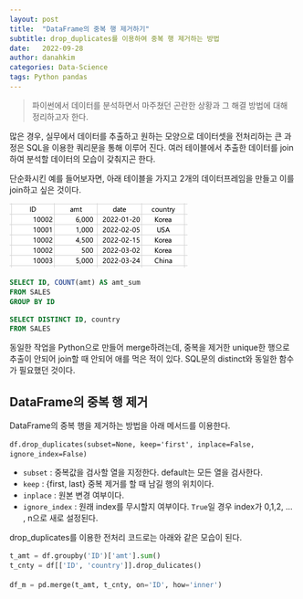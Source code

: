 ```yaml
---
layout: post
title:  "DataFrame의 중복 행 제거하기"
subtitle: drop_duplicates를 이용하여 중복 행 제거하는 방법
date:   2022-09-28
author: danahkim
categories: Data-Science
tags: Python pandas
---
```


>  파이썬에서 데이터를 분석하면서 마주쳤던 곤란한 상황과 그 해결 방법에 대해 정리하고자 한다.

많은 경우, 실무에서 데이터를 추출하고 원하는 모양으로 데이터셋을 전처리하는 큰 과정은 SQL을 이용한 쿼리문을 통해 이루어 진다. 여러 테이블에서 추출한 데이터를 join하여 분석할 데이터의 모습이 갖춰지곤 한다.

단순화시킨 예를 들어보자면, 아래 테이블을 가지고 2개의 데이터프레임을 만들고 이를 join하고 싶은 것이다.

<img src="/assets/images/2022-09-28-python.asset/datatable.png" alt="datatable" style="zoom:50%;" />

```SQL
SELECT ID, COUNT(amt) AS amt_sum
FROM SALES
GROUP BY ID
```

```SQL
SELECT DISTINCT ID, country
FROM SALES
```

동일한 작업을 Python으로 만들어 merge하려는데, 중복을 제거한 unique한 행으로 추출이 안되어 join할 때 안되어 애를 먹은 적이 있다. SQL문의 distinct와 동일한 함수가 필요했던 것이다.



## DataFrame의 중복 행 제거

DataFrame의 중복 행을 제거하는 방법을 아래 메서드를 이용한다.

`df.drop_duplicates(subset=None, keep='first', inplace=False, ignore_index=False)`

- `subset` : 중복값을 검사할 열을 지정한다. default는 모든 열을 검사한다.
- `keep` : {first, last} 중복 제거를 할 때 남길 행의 위치이다.
- `inplace` : 원본 변경 여부이다.
- `ignore_index` : 원래 index를 무시할지 여부이다. `True`일 경우 index가 0,1,2, ... , n으로 새로 설정된다.



drop_duplicates를 이용한 전처리 코드로는 아래와 같은 모습이 된다.

```python
t_amt = df.groupby('ID')['amt'].sum()
t_cnty = df[['ID', 'country']].drop_dulicates()

df_m = pd.merge(t_amt, t_cnty, on='ID', how='inner')
```

